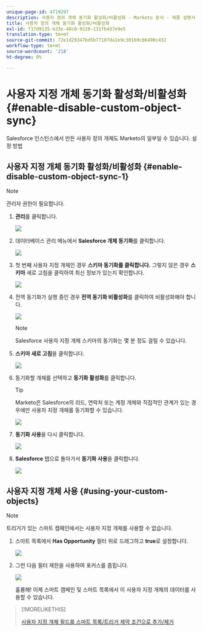 ```yaml
---
unique-page-id: 4719297
description: 사용자 정의 개체 동기화 활성화/비활성화 - Marketo 문서 - 제품 설명서
title: 사용자 정의 개체 동기화 활성화/비활성화
exl-id: f17d9135-b33e-48c0-9220-131fb437e9e5
translation-type: tm+mt
source-git-commit: 72e1d29347bd5b77107da1e9c30169cb6490c432
workflow-type: tm+mt
source-wordcount: '218'
ht-degree: 0%

---
```


# 사용자 지정 개체 동기화 활성화/비활성화 {#enable-disable-custom-object-sync}

Salesforce 인스턴스에서 만든 사용자 정의 개체도 Marketo의 일부일 수 있습니다. 설정 방법

## 사용자 지정 개체 동기화 활성화/비활성화 {#enable-disable-custom-object-sync-1}

>[!NOTE]
>
>관리자 권한이 필요합니다.

1. **관리**&#x200B;를 클릭합니다.

   ![](assets/one.png)

1. 데이터베이스 관리 메뉴에서 **Salesforce 개체 동기화**&#x200B;를 클릭합니다.

   ![](assets/two-2.png)

1. 첫 번째 사용자 지정 개체인 경우 **스키마 동기화를 클릭합니다.** 그렇지 않은 경우  **스키마** 새로 고침을 클릭하여 최신 정보가 있는지 확인합니다.

   ![](assets/image2014-12-10-10-3a14-3a44.png)

1. 전역 동기화가 실행 중인 경우 **전역 동기화 비활성화**&#x200B;를 클릭하여 비활성화해야 합니다.

   ![](assets/image2014-12-10-10-3a14-3a54.png)

   >[!NOTE]
   >
   >Salesforce 사용자 지정 개체 스키마의 동기화는 몇 분 정도 걸릴 수 있습니다.

1. **스키마 새로 고침**&#x200B;을 클릭합니다.

   ![](assets/image2014-12-10-10-3a15-3a7.png)

1. 동기화할 개체를 선택하고 **동기화 활성화**&#x200B;를 클릭합니다.

   >[!TIP]
   >
   >Marketo은 Salesforce의 리드, 연락처 또는 계정 개체와 직접적인 관계가 있는 경우에만 사용자 지정 개체를 동기화할 수 있습니다.

   ![](assets/image2014-12-10-10-3a15-3a30.png)

1. **동기화 사용**&#x200B;을 다시 클릭합니다.

   ![](assets/image2014-12-10-10-3a15-3a40.png)

1. **Salesforce** 탭으로 돌아가서 **동기화 사용**&#x200B;을 클릭합니다.

   ![](assets/image2014-12-10-10-3a15-3a49.png)

## 사용자 지정 개체 사용 {#using-your-custom-objects}

>[!NOTE]
>
>트리거가 있는 스마트 캠페인에서는 사용자 지정 개체를 사용할 수 없습니다.

1. 스마트 목록에서 **Has Opportunity** 필터 위로 드래그하고 **true**&#x200B;로 설정합니다.

   ![](assets/image2015-8-26-9-3a39-3a28.png)

1. 그런 다음 필터 제한을 사용하여 포커스를 좁힙니다.

   ![](assets/image2015-8-24-14-3a18-3a53.png)

   훌륭해! 이제 스마트 캠페인 및 스마트 목록에서 이 사용자 지정 개체의 데이터를 사용할 수 있습니다.

>[!MORELIKETHIS]
>
>[사용자 지정 개체 필드를 스마트 목록/트리거 제약 조건으로 추가/제거](/help/marketo/product-docs/crm-sync/salesforce-sync/setup/optional-steps/add-remove-custom-object-field-as-smart-list-trigger-constraints.md)
